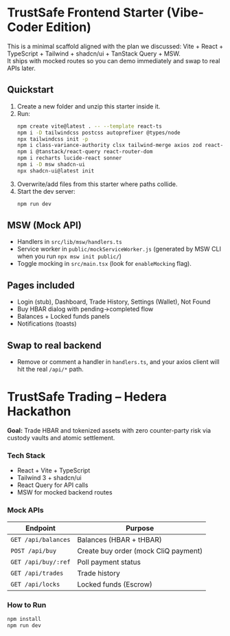 # TrustSafe Frontend Starter (Vibe-Coder Edition)

This is a minimal scaffold aligned with the plan we discussed: Vite + React + TypeScript + Tailwind + shadcn/ui + TanStack Query + MSW.  
It ships with mocked routes so you can demo immediately and swap to real APIs later.

## Quickstart
1) Create a new folder and unzip this starter inside it.
2) Run:
   ```bash
   npm create vite@latest . -- --template react-ts
   npm i -D tailwindcss postcss autoprefixer @types/node
   npx tailwindcss init -p
   npm i class-variance-authority clsx tailwind-merge axios zod react-hook-form
   npm i @tanstack/react-query react-router-dom
   npm i recharts lucide-react sonner
   npm i -D msw shadcn-ui
   npx shadcn-ui@latest init
   ```
3) Overwrite/add files from this starter where paths collide.
4) Start the dev server:
   ```bash
   npm run dev
   ```

## MSW (Mock API)
- Handlers in `src/lib/msw/handlers.ts`
- Service worker in `public/mockServiceWorker.js` (generated by MSW CLI when you run `npx msw init public/`)
- Toggle mocking in `src/main.tsx` (look for `enableMocking` flag).

## Pages included
- Login (stub), Dashboard, Trade History, Settings (Wallet), Not Found
- Buy HBAR dialog with pending→completed flow
- Balances + Locked funds panels
- Notifications (toasts)

## Swap to real backend
- Remove or comment a handler in `handlers.ts`, and your axios client will hit the real `/api/*` path.


# TrustSafe Trading – Hedera Hackathon

**Goal:** Trade HBAR and tokenized assets with zero counter-party risk via custody vaults and atomic settlement.

### Tech Stack
- React + Vite + TypeScript
- Tailwind 3 + shadcn/ui
- React Query for API calls
- MSW for mocked backend routes

### Mock APIs
| Endpoint | Purpose |
| ----------- | ------------ |
| `GET /api/balances` | Balances (HBAR + tHBAR) |
| `POST /api/buy` | Create buy order (mock CliQ payment) |
| `GET /api/buy/:ref` | Poll payment status |
| `GET /api/trades` | Trade history |
| `GET /api/locks` | Locked funds (Escrow) |

### How to Run
```bash
npm install
npm run dev

